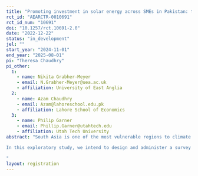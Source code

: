 ```yaml
---
title: "Promoting investment in solar energy across SMEs in Pakistan: the role of information provision"
rct_id: "AEARCTR-0010691"
rct_id_num: "10691"
doi: "10.1257/rct.10691-2.0"
date: "2022-12-22"
status: "in_development"
jel: ""
start_year: "2024-11-01"
end_year: "2025-08-01"
pi: "Theresa Chaudhry"
pi_other:
  1:
    - name: Nikita Grabher-Meyer
    - email: N.Grabher-Meyer@uea.ac.uk
    - affiliation: University of East Anglia
  2:
    - name: Azam Chaudhry
    - email: Azam@lahoreschool.edu.pk
    - affiliation: Lahore School of Economics
  3:
    - name: Philip Garner
    - email: Phillip.Garner@utahtech.edu
    - affiliation: Utah Tech University
abstract: "South Asia is one of the most vulnerable regions to climate change impacts but also one with vast untapped renewable energy potential (World Bank, 2021). Pakistan, for example, is endowed with huge solar energy resources and utilizing just 0.071% of the country’s area for solar photovoltaic installations would meet its current electricity needs (World Bank, 2021). The transition to renewables would help the country not only fulfil its growing energy demand and curb its carbon emissions, but also mitigate the high cost and unreliability of electricity from the grid, which is almost universally cited by local firms as a major constraint to competitiveness (Bacon, 2019). While larger exporting firms have begun to adopt solar energy also to comply with the environmental standards imposed by their globally branded customers, the more neglected market segment of small-medium enterprises is falling behind, according to a local source active in the solar market.
In this exploratory study, we intend to design and administer a survey across a sample of about 400 owners of small-medium manufacturing enterprises in the garment and food storage sectors in central Punjab to better understand the main structural, informational and behavioural barriers that prevent business owners from switching to greener energy sources such as solar power. In particular, we will elicit respondents’ personal preferences, beliefs and attitudes around solar energy sources, as well as their intended behaviour or expected likelihood of adopting solar energy. In addition, we aim to conduct a randomized information experiment, embedded within the same survey, to test whether specific information provision is effective at changing respondents’ beliefs, attitudes and intentions in relation to purchasing solar energy.
"
layout: registration
---
```


